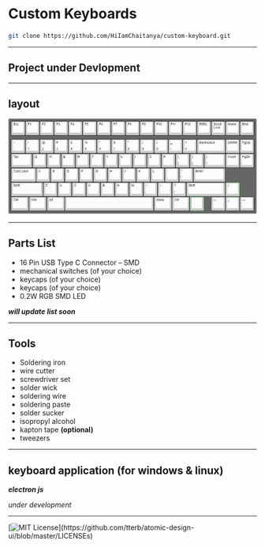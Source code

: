 # Custom Keyboards

```bash
git clone https://github.com/HiIamChaitanya/custom-keyboard.git
```

---

## Project under Devlopment

---

## layout

![layout](images/keyboard-layout.png)

---

## Parts List

- 16 Pin USB Type C Connector – SMD
- mechanical switches (of your choice)
- keycaps (of your choice)
- keycaps (of your choice)
- 0.2W RGB SMD LED

**_will update list soon_**

---

## Tools

- Soldering iron
- wire cutter
- screwdriver set
- solder wick
- soldering wire
- soldering paste
- solder sucker
- isopropyl alcohol
- kapton tape **(optional)**
- tweezers

---

## keyboard application (for windows & linux)

***electron js***


_under development_

---

[![MIT License](https://img.shields.io/apm/l/atomic-design-ui.svg?)](https://github.com/tterb/atomic-design-ui/blob/master/LICENSEs)
